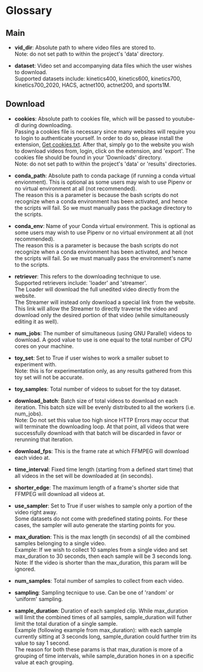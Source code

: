 # Glossary

## Main

* **vid_dir**: Absolute path to where video files are stored to. \
Note: do not set path to within the project's 'data' directory.

* **dataset**: Video set and accompanying data files which the user wishes to download. \
Supported datasets include: kinetics400, kinetics600, kinetics700, kinetics700_2020, HACS, actnet100, actnet200, and sports1M.

## Download

* **cookies**: Absolute path to cookies file, which will be passed to youtube-dl during downloading. \
Passing a cookies file is necessary since many websites will require you to login to authenticate yourself. In order to do so, please install the extension, [Get cookies.txt](https://chrome.google.com/webstore/detail/get-cookiestxt/bgaddhkoddajcdgocldbbfleckgcbcid?hl=en). After that, simply go to the website you wish to download videos from, login, click on the extension, and 'export'. The cookies file should be found in your 'Downloads' directory.\
Note: do not set path to within the project's 'data' or 'results' directories.

* **conda_path**: Absolute path to conda package (if running a conda virtual envionment). This is optional as some users may wish to use Pipenv or no virtual environment at all (not recommended). \
The reason this is a parameter is because the bash scripts do not recognize when a conda environment has been activated, and hence the scripts will fail. So we must manually pass the package directory to the scripts.

* **conda_env**: Name of your Conda virtual environment. This is optional as some users may wish to use Pipenv or no virtual environment at all (not recommended). \
The reason this is a parameter is because the bash scripts do not recognize when a conda environment has been activated, and hence the scripts will fail. So we must manually pass the environment's name to the scripts.

* **retriever**: This refers to the downloading technique to use. \
Supported retrievers include: 'loader' and 'streamer'. \
The Loader will download the full unedited video directly from the website. \
The Streamer will instead only download a special link from the website. This link will allow the Streamer to directly traverse the video and download only the desired portion of that video (while simultaneously editing it as well).

* **num_jobs**: The number of simultaneous (using GNU Parallel) videos to download. A good value to use is one equal to the total number of CPU cores on your machine. 

* **toy_set**: Set to True if user wishes to work a smaller subset to experiment with. \
Note: this is for experimentation only, as any results gathered from this toy set will not be accurate.

* **toy_samples**: Total number of videos to subset for the toy dataset.

* **download_batch**: Batch size of total videos to download on each iteration. This batch size will be evenly distributed to all the workers (i.e. num_jobs). \
Note: Do not set this value too high since HTTP Errors may occur that will terminate the downloading loop. At that point, all videos that were successfully download with that batch will be discarded in favor or rerunning that iteration.

* **download_fps**: This is the frame rate at which FFMPEG will download each video at.

* **time_interval**: Fixed time length (starting from a defined start time) that all videos in the set will be downloaded at (in seconds).

* **shorter_edge**: The maximum length of a frame's shorter side that FFMPEG will download all videos at.

* **use_sampler**: Set to True if user wishes to sample only a portion of the video right away. \
Some datasets do not come with predefined stating points. For these cases, the sampler will auto generate the starting points for you.

* **max_duration**: This is the max length (in seconds) of all the combined samples belonging to a single video. \
Example: If we wish to collect 10 samples from a single video and set max_duration to 30 seconds, then each sample will be 3 seconds long. \
Note: If the video is shorter than the max_duration, this param will be ignored.

* **num_samples**: Total number of samples to collect from each video.

* **sampling**: Sampling tecnique to use. Can be one of 'random' or 'uniform' sampling.

* **sample_duration**: Duration of each sampled clip. While max_duration will limit the combined times of all samples, sample_duration will futher limit the total duration of a single sample. \
Example (following example from max_duration): with each sample currently sitting at 3 seconds long, sample_duration could further trim its value to say 1 second. \
The reason for both these params is that max_duration is more of a grouping of time intervals, while sample_duration hones in on a specific value at each grouping.

